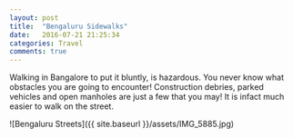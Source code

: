 ```yaml
---
layout: post
title:  "Bengaluru Sidewalks"
date:   2016-07-21 21:25:34
categories: Travel
comments: true
---
```

Walking in Bangalore to put it bluntly, is hazardous. You never know what obstacles you are going to encounter! Construction debries, parked vehicles and open manholes are just a few that you may! It is infact much easier to walk on the street.

![Bengaluru Streets]({{ site.baseurl }}/assets/IMG_5885.jpg)